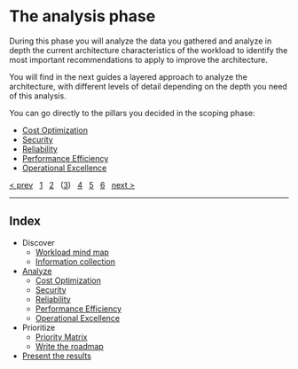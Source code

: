# The analysis phase

During this phase you will analyze the data you gathered and analyze in depth
the current architecture characteristics of the workload to identify the most
important recommendations to apply to improve the architecture.

You will find in the next guides a layered approach to analyze the architecture,
with different levels of detail depending on the depth you need of this
analysis.

You can go directly to the pillars you decided in the scoping phase:

* [Cost Optimization][3.A]
* [Security][3.B]
* [Reliability][3.C]
* [Performance Efficiency][3.D]
* [Operational Excellence][3.E]

[prev]: 02.Collection.md
[next]: 03.A.CostOptimization.md

[&lt; prev][prev] &nbsp; [1][1] &nbsp; [2][2] &nbsp; ([3][3]) &nbsp;
[4][4] &nbsp; [5][5] &nbsp; [6][6] &nbsp; [next &gt;][next]

---

## Index

* Discover
  * [Workload mind map][1]
  * [Information collection][2]
* [Analyze][3]
  * [Cost Optimization][3.A]
  * [Security][3.B]
  * [Reliability][3.C]
  * [Performance Efficiency][3.D]
  * [Operational Excellence][3.E]
* Prioritize
  * [Priority Matrix][4]
  * [Write the roadmap][5]
* [Present the results][6]

[1]: 01.Workload.md
[2]: 02.Collection.md
[3]: 03.Analyze.md
[3.A]: 03.A.CostOptimization.md
[3.B]: 03.B.Security.md
[3.C]: 03.C.Reliability.md
[3.D]: 03.D.Performance.md
[3.E]: 03.E.Operations.md
[4]: 04.Prioritize.md
[5]: 05.Roadmap.md
[6]: 06.Finalize.md

